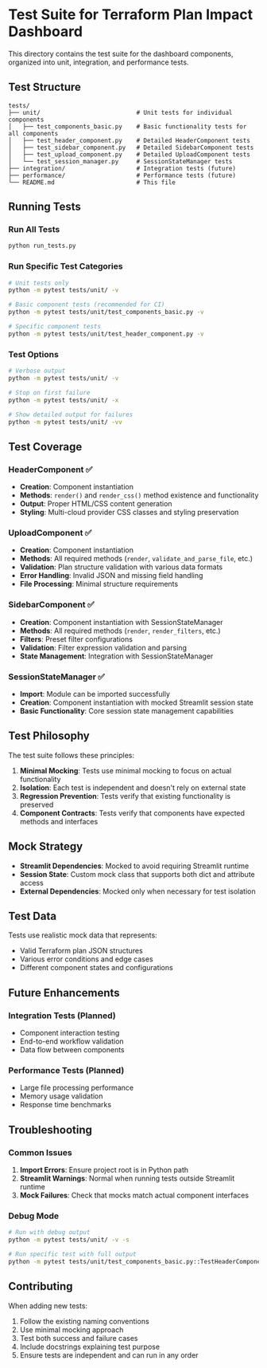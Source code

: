 # Test Suite for Terraform Plan Impact Dashboard

This directory contains the test suite for the dashboard components, organized into unit, integration, and performance tests.

## Test Structure

```
tests/
├── unit/                           # Unit tests for individual components
│   ├── test_components_basic.py    # Basic functionality tests for all components
│   ├── test_header_component.py    # Detailed HeaderComponent tests
│   ├── test_sidebar_component.py   # Detailed SidebarComponent tests
│   ├── test_upload_component.py    # Detailed UploadComponent tests
│   └── test_session_manager.py     # SessionStateManager tests
├── integration/                    # Integration tests (future)
├── performance/                    # Performance tests (future)
└── README.md                       # This file
```

## Running Tests

### Run All Tests
```bash
python run_tests.py
```

### Run Specific Test Categories
```bash
# Unit tests only
python -m pytest tests/unit/ -v

# Basic component tests (recommended for CI)
python -m pytest tests/unit/test_components_basic.py -v

# Specific component tests
python -m pytest tests/unit/test_header_component.py -v
```

### Test Options
```bash
# Verbose output
python -m pytest tests/unit/ -v

# Stop on first failure
python -m pytest tests/unit/ -x

# Show detailed output for failures
python -m pytest tests/unit/ -vv
```

## Test Coverage

### HeaderComponent ✅
- **Creation**: Component instantiation
- **Methods**: `render()` and `render_css()` method existence and functionality
- **Output**: Proper HTML/CSS content generation
- **Styling**: Multi-cloud provider CSS classes and styling preservation

### UploadComponent ✅
- **Creation**: Component instantiation
- **Methods**: All required methods (`render`, `validate_and_parse_file`, etc.)
- **Validation**: Plan structure validation with various data formats
- **Error Handling**: Invalid JSON and missing field handling
- **File Processing**: Minimal structure requirements

### SidebarComponent ✅
- **Creation**: Component instantiation with SessionStateManager
- **Methods**: All required methods (`render`, `render_filters`, etc.)
- **Filters**: Preset filter configurations
- **Validation**: Filter expression validation and parsing
- **State Management**: Integration with SessionStateManager

### SessionStateManager ✅
- **Import**: Module can be imported successfully
- **Creation**: Component instantiation with mocked Streamlit session state
- **Basic Functionality**: Core session state management capabilities

## Test Philosophy

The test suite follows these principles:

1. **Minimal Mocking**: Tests use minimal mocking to focus on actual functionality
2. **Isolation**: Each test is independent and doesn't rely on external state
3. **Regression Prevention**: Tests verify that existing functionality is preserved
4. **Component Contracts**: Tests verify that components have expected methods and interfaces

## Mock Strategy

- **Streamlit Dependencies**: Mocked to avoid requiring Streamlit runtime
- **Session State**: Custom mock class that supports both dict and attribute access
- **External Dependencies**: Mocked only when necessary for test isolation

## Test Data

Tests use realistic mock data that represents:
- Valid Terraform plan JSON structures
- Various error conditions and edge cases
- Different component states and configurations

## Future Enhancements

### Integration Tests (Planned)
- Component interaction testing
- End-to-end workflow validation
- Data flow between components

### Performance Tests (Planned)
- Large file processing performance
- Memory usage validation
- Response time benchmarks

## Troubleshooting

### Common Issues

1. **Import Errors**: Ensure project root is in Python path
2. **Streamlit Warnings**: Normal when running tests outside Streamlit runtime
3. **Mock Failures**: Check that mocks match actual component interfaces

### Debug Mode
```bash
# Run with debug output
python -m pytest tests/unit/ -v -s

# Run specific test with full output
python -m pytest tests/unit/test_components_basic.py::TestHeaderComponent::test_component_creation -vv
```

## Contributing

When adding new tests:

1. Follow the existing naming conventions
2. Use minimal mocking approach
3. Test both success and failure cases
4. Include docstrings explaining test purpose
5. Ensure tests are independent and can run in any order